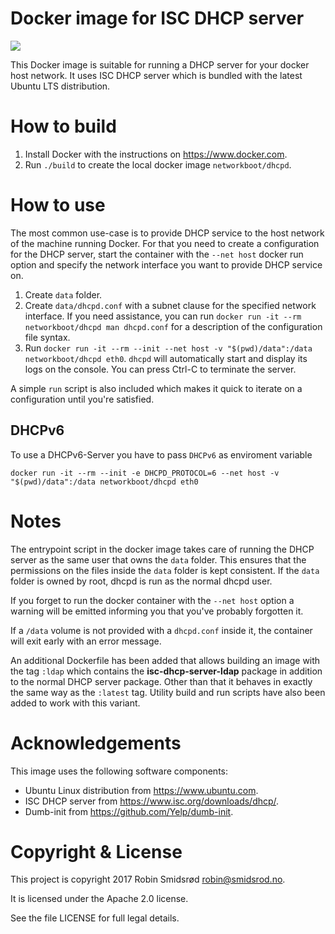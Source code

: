 Docker image for ISC DHCP server
================================

[![](https://images.microbadger.com/badges/image/networkboot/dhcpd.svg)](https://microbadger.com/images/networkboot/dhcpd "See more networkboot/dhcpd image details")

This Docker image is suitable for running a DHCP server for your docker host
network.  It uses ISC DHCP server which is bundled with the latest Ubuntu
LTS distribution.

How to build
============

 1. Install Docker with the instructions on <https://www.docker.com>.
 2. Run `./build` to create the local docker image `networkboot/dhcpd`.

How to use
==========

The most common use-case is to provide DHCP service to the host network of
the machine running Docker.  For that you need to create a configuration for
the DHCP server, start the container with the `--net host` docker run
option and specify the network interface you want to provide DHCP service
on.

 1. Create `data` folder.
 2. Create `data/dhcpd.conf` with a subnet clause for the specified
    network interface.  If you need assistance, you can run
    `docker run -it --rm networkboot/dhcpd man dhcpd.conf` for a description
    of the configuration file syntax.
 3. Run `docker run -it --rm --init --net host -v "$(pwd)/data":/data networkboot/dhcpd eth0`.
    `dhcpd` will automatically start and display its logs on the console.
    You can press Ctrl-C to terminate the server.

A simple `run` script is also included which makes it quick to iterate on a
configuration until you're satisfied.

DHCPv6
------

To use a DHCPv6-Server you have to pass `DHCPv6` as enviroment variable

`docker run -it --rm --init -e DHCPD_PROTOCOL=6 --net host -v "$(pwd)/data":/data networkboot/dhcpd eth0`


Notes
=====

The entrypoint script in the docker image takes care of running the DHCP
server as the same user that owns the `data` folder.  This ensures that the
permissions on the files inside the `data` folder is kept consistent.  If
the `data` folder is owned by root, dhcpd is run as the normal dhcpd user.

If you forget to run the docker container with the `--net host` option a
warning will be emitted informing you that you've probably forgotten it.

If a `/data` volume is not provided with a `dhcpd.conf` inside it, the
container will exit early with an error message.

An additional Dockerfile has been added that allows building an image with
the tag `:ldap` which contains the **isc-dhcp-server-ldap** package in
addition to the normal DHCP server package.  Other than that it behaves in
exactly the same way as the `:latest` tag.  Utility build and run scripts
have also been added to work with this variant.

Acknowledgements
================

This image uses the following software components:

 * Ubuntu Linux distribution from <https://www.ubuntu.com>.
 * ISC DHCP server from <https://www.isc.org/downloads/dhcp/>.
 * Dumb-init from <https://github.com/Yelp/dumb-init>.

Copyright & License
===================

This project is copyright 2017 Robin Smidsrød <robin@smidsrod.no>.

It is licensed under the Apache 2.0 license.

See the file LICENSE for full legal details.
